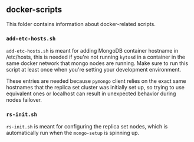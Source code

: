 
## docker-scripts

This folder contains information about docker-related scripts.

### `add-etc-hosts.sh`

`add-etc-hosts.sh` is meant for adding MongoDB container hostname in /etc/hosts, this is needed if you're not running `kytosd` in a container in the same docker network that mongo nodes are running. Make sure to run this script at least once when you're setting your development environment.

These entries are needed because `pymongo` client relies on the exact same hostnames that the replica set cluster was initially set up, so trying to use equivalent ones or localhost can result in unexpected behavior during nodes failover.

### `rs-init.sh`

`rs-init.sh` is meant for configuring the replica set nodes, which is automatically run when the `mongo-setup` is spinning up.
